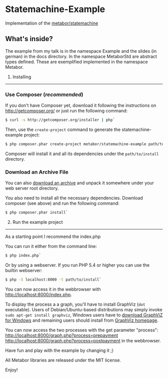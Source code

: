 Statemachine-Example
====================

Implementation of the [metabor/statemachine](https://github.com/Metabor/Statemachine)

What's inside?
---------------

The example from my talk is in the namespace Example and the slides (in german) in the docs directory.
In the namespace MetaborStd are abstract types defined.
These are exemplified implemented in the namespace Metabor.

1) Installing
-------------

### Use Composer (*recommended*)

If you don't have Composer yet, download it following the instructions on
http://getcomposer.org/ or just run the following command:

```bash
$ curl -s http://getcomposer.org/installer | php`
```

Then, use the `create-project` command to generate the statemachine-example project:

```bash
$ php composer.phar create-project metabor/statemachine-example path/to/install`
```

Composer will install it and all its dependencies under the
`path/to/install` directory.

### Download an Archive File

You can also [download an archive](https://github.com/Metabor/Statemachine-Example/archive/master.zip) and unpack it somewhere under your web server root directory.

You also need to install all the necessary dependencies. Download composer (see above) and run the
following command:

```bash
$ php composer.phar install`
```

2) Run the example project
--------------------------

As a starting point I recommend the index.php

You can run it either from the command line:

```bash
$ php index.php`
```
    
Or by using a webserver. If you run PHP 5.4 or higher you can use the builtin webserver:

```bash
$ php -S localhost:8000 -t path/to/install`
```

You can now access it in the webbrowser with [http://localhost:8000/index.php](http://localhost:8000/index.php).

To display the process a a graph, you'll have to
install GraphViz (`dot` executable). Users of Debian/Ubuntu-based distributions may simply
invoke `sudo apt-get install graphviz`, Windows users have to
[download GraphViZ for Windows](http://www.graphviz.org/Download_windows.php) and remaining
users should install from [GraphViz homepage](http://www.graphviz.org/Download.php).

You can now access the two processes with the get parameter "process":
[http://localhost:8000/graph.php?process=prepayment](http://localhost:8000/graph.php?process=prepayment)
[http://localhost:8000/graph.php?process=postpayment](http://localhost:8000/graph.php?process=postpayment)
in the webbrowser.

Have fun and play with the example by changing it ;)

All Metabor libraries are released under the MIT license.

Enjoy!
